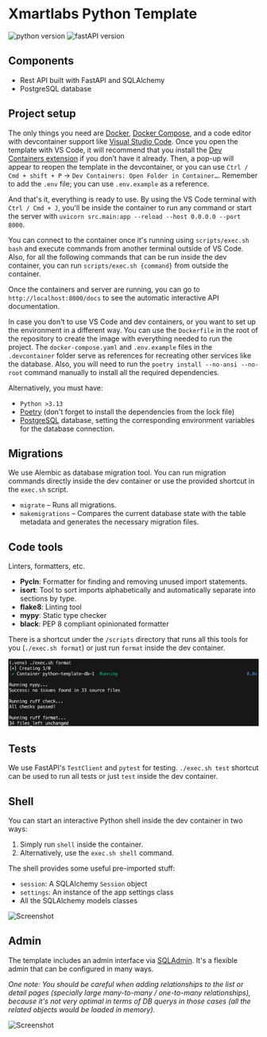 # Xmartlabs Python Template

![python version](https://img.shields.io/badge/python-3.13-brightgreen)
![fastAPI version](https://img.shields.io/badge/fastapi-0.95.2-brightgreen)


## Components
- Rest API built with FastAPI and SQLAlchemy
- PostgreSQL database

## Project setup

The only things you need are [Docker](https://docs.docker.com/engine/install/), [Docker Compose](https://docs.docker.com/compose/install/), and a code editor with devcontainer support like [Visual Studio Code](https://code.visualstudio.com/download). Once you open the template with VS Code, it will recommend that you install the [Dev Containers extension](https://marketplace.visualstudio.com/items?itemName=ms-vscode-remote.remote-containers) if you don’t have it already. Then, a pop-up will appear to reopen the template in the devcontainer, or you can use `Ctrl / Cmd + shift + P` -> `Dev Containers: Open Folder in Container…`. Remember to add the `.env` file; you can use `.env.example` as a reference.

And that's it, everything is ready to use. By using the VS Code terminal with `Ctrl / Cmd + J`, you'll be inside the container to run any command or start the server with `uvicorn src.main:app --reload --host 0.0.0.0 --port 8000`.

You can connect to the container once it's running using `scripts/exec.sh bash` and execute commands from another terminal outside of VS Code. Also, for all the following commands that can be run inside the dev container, you can run `scripts/exec.sh {command}` from outside the container.

Once the containers and server are running, you can go to `http://localhost:8000/docs` to see the automatic interactive API documentation.

In case you don't to use VS Code and dev containers, or you want to set up the environment in a different way. You can use the `Dockerfile` in the root of the repository to create the image with everything needed to run the project. The `docker-compose.yaml` and `.env.example` files in the `.devcontainer` folder serve as references for recreating other services like the database. Also, you will need to run the `poetry install --no-ansi --no-root` command manually to install all the required dependencies.

Alternatively, you must have:

- `Python >3.13`
- [Poetry](https://python-poetry.org/docs/#installation) (don't forget to install the dependencies from the lock file)
- [PostgreSQL](https://www.postgresql.org/) database, setting the corresponding environment variables for the database connection.


## Migrations

We use Alembic as database migration tool. You can run migration commands directly inside the dev container or use the provided shortcut in the `exec.sh` script.

- `migrate` – Runs all migrations.
- `makemigrations` – Compares the current database state with the table metadata and generates the necessary migration files.


## Code tools
Linters, formatters, etc.

- **Pycln**: Formatter for finding and removing unused import statements.
- **isort**: Tool to sort imports alphabetically and automatically separate into sections by type.
- **flake8**: Linting tool
- **mypy**: Static type checker
- **black**: PEP 8 compliant opinionated formatter

There is a shortcut under the `/scripts` directory that runs all this tools for you (`./exec.sh format`) or just run `format` inside the dev container.

![Screenshot](.docs/images/format.png)

## Tests
We use FastAPI's `TestClient` and `pytest` for testing. `./exec.sh test` shortcut can be used to run all tests or just `test` inside the dev container.

## Shell
You can start an interactive Python shell inside the dev container in two ways:

1. Simply run `shell` inside the container.
2. Alternatively, use the `exec.sh shell` command.

The shell provides some useful pre-imported stuff:

- `session`: A SQLAlchemy `Session` object
- `settings`: An instance of the app settings class
- All the SQLAlchemy models classes

![Screenshot](.docs/images/shell.png)

## Admin
The template includes an admin interface via [SQLAdmin](https://github.com/aminalaee/sqladmin). It's a flexible admin that can be configured in many ways.

*One note: You should be careful when adding relationships to the list or detail pages (specially large many-to-many / one-to-many relationships), because it's not very optimal in terms of DB querys in those cases (all the related objects would be loaded in memory).*

![Screenshot](.docs/images/admin.png)

